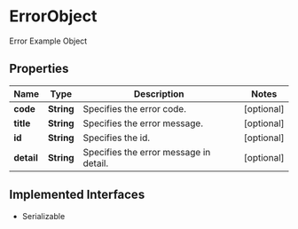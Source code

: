 

# ErrorObject

Error Example Object

## Properties

Name | Type | Description | Notes
------------ | ------------- | ------------- | -------------
**code** | **String** | Specifies the error code. |  [optional]
**title** | **String** |  Specifies the error message. |  [optional]
**id** | **String** | Specifies the id. |  [optional]
**detail** | **String** | Specifies the error message in detail. |  [optional]


## Implemented Interfaces

* Serializable



